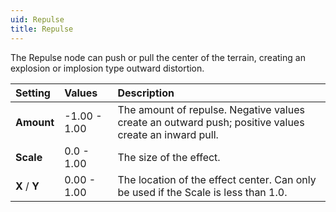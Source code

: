 ```yaml
---
uid: Repulse
title: Repulse
---
```


The Repulse node can push or pull the center of the terrain, creating an explosion or implosion type outward distortion.

| Setting       | Values       | Description                                                                                                 |
| :------------ | :----------- | :---------------------------------------------------------------------------------------------------------- |
| **Amount**    | -1.00 - 1.00 | The amount of repulse. Negative values create an outward push; positive values create an inward pull. |
| **Scale**     | 0.0 - 1.00  | The size of the effect.                                                                                     |
| **X** / **Y** | 0.00 - 1.00 | The location of the effect center. Can only be used if the Scale is less than 1.0.                          |



